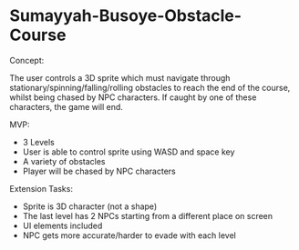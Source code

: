 # Sumayyah-Busoye-Obstacle-Course
Concept:

The user controls a 3D sprite which must navigate through stationary/spinning/falling/rolling obstacles to reach the end of the course, whilst being chased by NPC characters. If caught by one of these characters, the game will end.

MVP:

- 3 Levels
- User is able to control sprite using WASD and space key
- A variety of obstacles
- Player will be chased by NPC characters

Extension Tasks:

- Sprite is 3D character (not a shape)
- The last level has 2 NPCs starting from a different place on screen
- UI elements included
- NPC gets more accurate/harder to evade with each level




